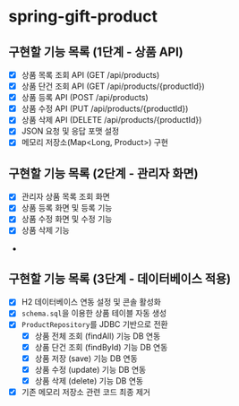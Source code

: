 # spring-gift-product

## 구현할 기능 목록 (1단계 - 상품 API)

- [x] 상품 목록 조회 API (GET /api/products)
- [x] 상품 단건 조회 API (GET /api/products/{productId})
- [x] 상품 등록 API (POST /api/products)
- [x] 상품 수정 API (PUT /api/products/{productId})
- [x] 상품 삭제 API (DELETE /api/products/{productId})
- [x] JSON 요청 및 응답 포맷 설정
- [x] 메모리 저장소(Map<Long, Product>) 구현

## 구현할 기능 목록 (2단계 - 관리자 화면)

- [x] 관리자 상품 목록 조회 화면
- [x] 상품 등록 화면 및 등록 기능
- [x] 상품 수정 화면 및 수정 기능
- [x] 상품 삭제 기능
-

## 구현할 기능 목록 (3단계 - 데이터베이스 적용)

- [x] H2 데이터베이스 연동 설정 및 콘솔 활성화
- [x] `schema.sql`을 이용한 상품 테이블 자동 생성
- [x] `ProductRepository`를 JDBC 기반으로 전환
    - [x] 상품 전체 조회 (findAll) 기능 DB 연동
    - [x] 상품 단건 조회 (findById) 기능 DB 연동
    - [x] 상품 저장 (save) 기능 DB 연동
    - [x] 상품 수정 (update) 기능 DB 연동
    - [x] 상품 삭제 (delete) 기능 DB 연동
- [x] 기존 메모리 저장소 관련 코드 최종 제거